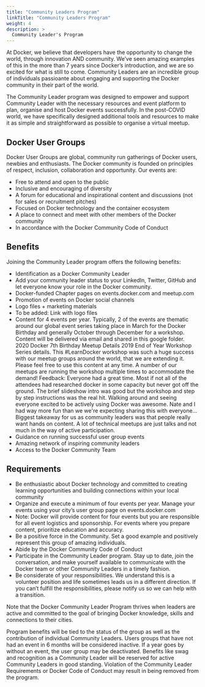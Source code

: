 ```yaml
---
title: "Community Leaders Program"
linkTitle: "Community Leaders Program"
weight: 4
description: >
  Community Leader's Program
---
```


At Docker, we believe that developers have the opportunity to change the world, through innovation AND community. We’ve seen amazing examples of this in the more than 7 years since Docker’s introduction, and we are so excited for what is still to come. Community Leaders are an incredible group of individuals passioante about engaging and supporting the Docker community in their part of the world.

The Community Leader program was designed to empower and support Community Leader with the necessary resources and event platform to plan, organise and host Docker events successfully. In the post-COVID world, we have specifically designed additional tools and resources to make it as simple and straightforward as possible to organise a virtual meetup. 

## Docker User Groups
Docker User Groups are global, community run gatherings of Docker users, newbies and enthusiasts. The Docker community is founded on principles of respect, inclusion, collaboration and opportunity. Our events are:

* Free to attend and open to the public
* Inclusive and encouraging of diversity
* A forum for educational and inspirational content and discussions (not for sales or recruitment pitches)
* Focused on Docker technology and the container ecosystem 
* A place to connect and meet with other members of the Docker community
* In accordance with the Docker Community Code of Conduct

## Benefits

Joining the Community Leader program offers the following benefits: 

* Identification as a Docker Community Leader
* Add your community leader status to your LinkedIn, Twitter, GitHub and let everyone know your role in the Docker community.
* Docker-funded Chapter pages on events.docker.com and meetup.com
* Promotion of events on Docker social channels
* Logo files + marketing materials
* To be added: Link with logo files
* Content for 4 events per year. Typically, 2 of the events are thematic around our global event series taking place in March for the Docker Birthday and generally October through December for a workshop. Content will be delivered via email and shared in this google folder.
2020 Docker 7th Birthday Meetup Details 
 2019 End of Year Workshop Series details. This #LearnDocker workshop was such a huge success with our meetup groups around the world, that we are extending it. Please feel free to use this content at any time. A number of our meetups are running the workshop multiple times to accommodate the demand!
Feedback: Everyone had  a great time. Most if not all of the attendees had researched docker in some capacity but never got off the ground. The brief slideshow intro was good but the workshop and step by step instructions was the real hit. Walking around and seeing everyone excited to be actively using Docker was awesome. Nate and I had way more fun than we we're expecting sharing this with everyone… Biggest takeaway for us as community leaders was that people really want hands on content. A lot of technical meetups are just talks and not much in the way of active participation.
* Guidance on running successful user group events
* Amazing network of inspiring community leaders
* Access to the Docker Community Team

## Requirements 

* Be enthusiastic about Docker technology and committed to creating learning opportunities and building connections within your local community
* Organize and execute a minimum of four events per year. Manage your events using your city’s user group page on events.docker.com
* Note: Docker will provide content for four events but you are responsible for all event logistics and sponsorship. For events where you prepare content, prioritize education and accuracy. 
* Be a positive force in the Community. Set a good example and positively represent this group of amazing individuals.
* Abide by the Docker Community Code of Conduct
* Participate in the Community Leader program. Stay up to date, join the conversation, and make yourself available to communicate with the Docker team or other Community Leaders in a timely fashion.
* Be considerate of your responsibilities. We understand this is a volunteer position and life sometimes leads us in a different direction. If you can’t fulfill the responsibilities, please notify us so we can help with a transition. 

Note that the Docker Community Leader Program thrives when leaders are active and committed to the goal of bringing Docker knowledge, skills and connections to their cities. 

Program benefits will be tied to the status of the group as well as the contribution of individual Community Leaders. Users groups that have not had an event in 6 months will be considered inactive. If a year goes by without an event, the user group may be deactivated. Benefits like swag and recognition as a Community Leader will be reserved for active Community Leaders in good standing. Violation of the Community Leader Requirements or Docker Code of Conduct may result in being removed from the program.


